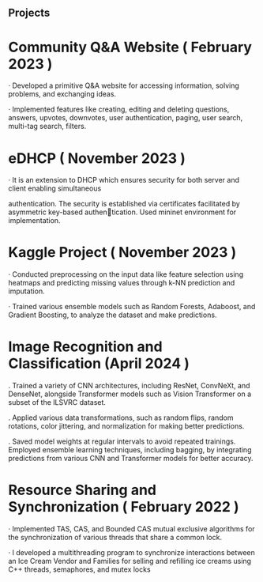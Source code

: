 ## Projects
# Community Q&A Website ( February 2023 )

· Developed a primitive Q&A website for accessing information, solving problems, and exchanging ideas.

· Implemented features like creating, editing and deleting questions, answers, upvotes, downvotes, user
authentication, paging, user search, multi-tag search, filters.


# eDHCP ( November 2023 )

· It is an extension to DHCP which ensures security for both server and client enabling simultaneous

authentication. The security is established via certificates facilitated by asymmetric key-based authentication. Used mininet environment for implementation.

# Kaggle Project ( November 2023 )

· Conducted preprocessing on the input data like feature selection using heatmaps and predicting missing
values through k-NN prediction and imputation.

· Trained various ensemble models such as Random Forests, Adaboost, and Gradient Boosting, to analyze
the dataset and make predictions.

# Image Recognition and Classification (April 2024 )
. Trained a variety of CNN architectures, including ResNet, ConvNeXt, and DenseNet, alongside Transformer models such as Vision Transformer on a subset of the ILSVRC dataset.

. Applied various data transformations, such as random flips, random rotations, color jittering, and normalization for making better predictions.

. Saved model weights at regular intervals to avoid repeated trainings. Employed ensemble learning techniques, including bagging, by integrating predictions from various CNN and Transformer models for better accuracy. 

# Resource Sharing and Synchronization ( February 2022 )

· Implemented TAS, CAS, and Bounded CAS mutual exclusive algorithms for the synchronization of
various threads that share a common lock.

· I developed a multithreading program to synchronize interactions between an Ice Cream Vendor and
Families for selling and refilling ice creams using C++ threads, semaphores, and mutex locks
